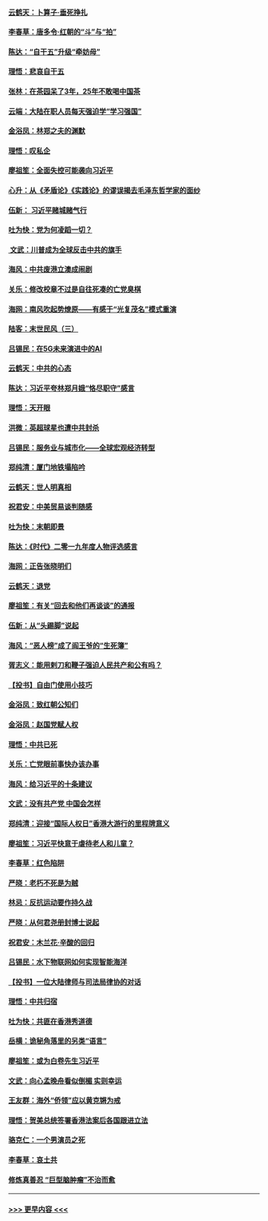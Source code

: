#### [云鹤天：卜算子‧垂死挣扎](../pages/nsc993/n11739956.md?t=12232155) 
#### [李春草：唐多令‧红朝的“斗”与“拍”](../pages/nsc993/n11739830.md?t=12232155) 
#### [陈达：“自干五”升级“牵妨母”](../pages/nsc993/n11739724.md?t=12232155) 
#### [理悟：悲哀自干五](../pages/nsc993/n11739547.md?t=12232155) 
#### [张林：在茶园呆了3年，25年不敢喝中国茶](../pages/nsc993/n11739240.md?t=12232155) 
#### [云端：大陆在职人员每天强迫学“学习强国”](../pages/nsc993/n11738735.md?t=12232155) 
#### [金浴凤：林郑之夫的渊默](../pages/nsc993/n11737735.md?t=12232155) 
#### [理悟：叹私企](../pages/nsc993/n11737715.md?t=12232155) 
#### [廖祖笙：全面失控可能袭向习近平](../pages/nsc993/n11737704.md?t=12232155) 
#### [心升：从《矛盾论》《实践论》的谬误揭去毛泽东哲学家的面纱](../pages/nsc993/n11736962.md?t=12232155) 
#### [伍新： 习近平赌城赌气行](../pages/nsc993/n11736929.md?t=12232155) 
#### [吐为快：党为何凌蹈一切？](../pages/nsc993/n11736915.md?t=12232155) 
#### [ 文武：川普成为全球反击中共的旗手](../pages/nsc993/n11736882.md?t=12232155) 
#### [海风：中共废港立澳成闹剧](../pages/nsc993/n11735857.md?t=12232155) 
#### [关乐：修改校章不过是自往死凑的亡党臭棋](../pages/nsc993/n11735097.md?t=12232155) 
#### [海网：南风吹起势燎原——有感于“光复茂名”模式重演](../pages/nsc993/n11732308.md?t=12232155) 
#### [陆客：末世民风（三）](../pages/nsc993/n11732211.md?t=12232155) 
#### [吕锡民：在5G未来演进中的AI](../pages/nsc993/n11730010.md?t=12232155) 
#### [云鹤天：中共的心态](../pages/nsc993/n11729906.md?t=12232155) 
#### [陈达：习近平夸林郑月娥“恪尽职守”感言](../pages/nsc993/n11729881.md?t=12232155) 
#### [理悟：天开眼](../pages/nsc993/n11729699.md?t=12232155) 
#### [洪微：英超球星也遭中共封杀](../pages/nsc993/n11727243.md?t=12232155) 
#### [吕锡民：服务业与城市化——全球宏观经济转型](../pages/nsc993/n11725845.md?t=12232155) 
#### [郑纯清：厦门地铁塌陷吟](../pages/nsc993/n11725813.md?t=12232155) 
#### [云鹤天：世人明真相](../pages/nsc993/n11725621.md?t=12232155) 
#### [祝君安：中美贸易谈判随感](../pages/nsc993/n11725609.md?t=12232155) 
#### [吐为快：末朝即景](../pages/nsc993/n11723365.md?t=12232155) 
#### [陈达：《时代》二零一九年度人物评选感言](../pages/nsc993/n11723337.md?t=12232155) 
#### [海网：正告张晓明们](../pages/nsc993/n11723228.md?t=12232155) 
#### [云鹤天：退党](../pages/nsc993/n11723056.md?t=12232155) 
#### [廖祖笙：有关“回去和他们再谈谈”的通报](../pages/nsc993/n11722442.md?t=12232155) 
#### [伍新：从“头踢脚”说起](../pages/nsc993/n11722429.md?t=12232155) 
#### [海风：“恶人榜”成了阎王爷的“生死簿”](../pages/nsc993/n11722272.md?t=12232155) 
#### [胥志义：能用剌刀和鞭子强迫人民共产和公有吗？](../pages/nsc993/n11720569.md?t=12232155) 
#### [【投书】自由门使用小技巧](../pages/nsc993/n11720180.md?t=12232155) 
#### [金浴凤：致红朝公知们](../pages/nsc993/n11720563.md?t=12232155) 
#### [金浴凤：赵国党赋人权](../pages/nsc993/n11720533.md?t=12232155) 
#### [理悟：中共已死](../pages/nsc993/n11720233.md?t=12232155) 
#### [关乐：亡党眼前事快办该办事](../pages/nsc993/n11719160.md?t=12232155) 
#### [海风：给习近平的十条建议](../pages/nsc993/n11717616.md?t=12232155) 
#### [文武：没有共产党 中国会怎样](../pages/nsc993/n11717584.md?t=12232155) 
#### [郑纯清：迎接“国际人权日”香港大游行的里程牌意义](../pages/nsc993/n11717417.md?t=12232155) 
#### [廖祖笙：习近平快意于虐待老人和儿童？](../pages/nsc993/n11715313.md?t=12232155) 
#### [李春草：红色陷阱](../pages/nsc993/n11715029.md?t=12232155) 
#### [严晓：老朽不死是为贼](../pages/nsc993/n11712910.md?t=12232155) 
#### [林忌：反抗运动要作持久战](../pages/nsc993/n11712623.md?t=12232155) 
#### [严晓：从何君尧册封博士说起](../pages/nsc993/n11712465.md?t=12232155) 
#### [祝君安：木兰花·辛酸的回归](../pages/nsc993/n11712381.md?t=12232155) 
#### [吕锡民：水下物联网如何实现智能海洋](../pages/nsc993/n11711158.md?t=12232155) 
#### [【投书】一位大陆律师与司法局律协的对话](../pages/nsc993/n11709675.md?t=12232155) 
#### [理悟：中共归宿](../pages/nsc993/n11710059.md?t=12232155) 
#### [吐为快：共匪在香港秀道德](../pages/nsc993/n11709979.md?t=12232155) 
#### [岳横：诡秘角落里的另类“语言”](../pages/nsc993/n11709792.md?t=12232155) 
#### [廖祖笙：或为白卷先生习近平](../pages/nsc993/n11708330.md?t=12232155) 
#### [文武：向心孟晚舟看似倒楣 实则幸运](../pages/nsc993/n11708236.md?t=12232155) 
#### [王友群：海外“侨领”应以黄克锵为戒](../pages/nsc993/n11706176.md?t=12232155) 
#### [理悟：贺美总统签署香港法案后各国跟进立法](../pages/nsc993/n11706853.md?t=12232155) 
#### [骆克仁：一个男演员之死](../pages/nsc993/n11706677.md?t=12232155) 
#### [李春草：哀土共](../pages/nsc993/n11706255.md?t=12232155) 
#### [修炼真善忍 “巨型脑肿瘤”不治而愈](../pages/nsc993/n11705340.md?t=12232155) 

----
#### [ >>> 更早内容 <<< ](../indexes/nsc993-earlier.md)
